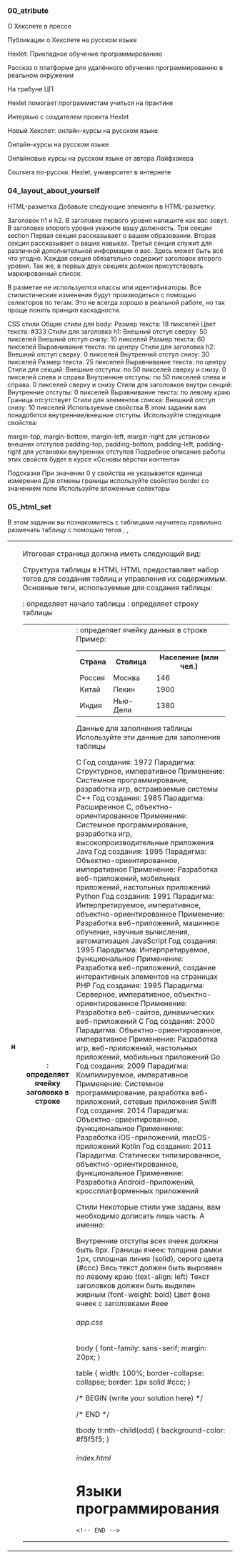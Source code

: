 ### 00_atribute

<!-- Сделайте разметку текста. В комментариях будут указаны ссылки, куда должны ссылаться пункты списка. Все ссылки должны открываться в новом окне -->

<!-- Заголовок первого уровня -->
О Хекслете в прессе

Публикации о Хекслете на русском языке

<!-- Список из ссылок. Используйте нумерованный список, пройденный в прошлых уроках -->

<!-- https://newtonew.com/overview/hexlet-express-programming -->
Hexlet: Прикладное обучение программированию

<!-- https://tproger.ru/projects/hexlet/ -->
Рассказ о платформе для удалённого обучения программированию в реальном окружении

<!-- https://siliconrus.com/2015/02/hexlet/ -->
На трибуне ЦП

<!-- https://www.edutainme.ru/post/hexlet-pomogaet-programmistam-uchitsya-na-praktike/ -->
Hexlet помогает программистам учиться на практике

<!--https://newtonew.com/news/intervju-s-sozdatelem-proekta-hexlet  -->
Интервью с создателем проекта Hexlet

<!-- https://habrahabr.ru/company/hexlet/blog/154549/ -->
Новый Хекслет: онлайн-курсы на русском языке

<!-- https://habrahabr.ru/company/hexlet/blog/154549/ -->
Онлайн-курсы на русском языке

<!-- https://lifehacker.ru/2013/06/14/hexlet/ -->
Онлайновые курсы на русском языке от автора Лайфхакера

<!-- https://vozduh.afisha.ru/archive/hexlet/ -->
Coursera по-русски. Hexlet, университет в интернете

### 04_layout_about_yourself

HTML-разметка
Добавьте следующие элементы в HTML-разметку:

Заголовок h1 и h2. В заголовке первого уровня напишите как вас зовут. В заголовке второго уровня укажите вашу должность.
Три секции section
Первая секция рассказывает о вашем образовании.
Вторая секция рассказывает о ваших навыках.
Третья секция служит для различной дополнительной информации о вас. Здесь может быть всё что угодно.
Каждая секция обязательно содержит заголовок второго уровня. Так же, в первых двух секциях должен присутствовать маркированный список.

В разметке не используются классы или идентификаторы. Все стилистические изменения будут производиться с помощью селекторов по тегам. 
Это не всегда хорошо в реальной работе, но так проще понять принцип каскадности.

CSS стили
Общие стили для body:
Размер текста: 18 пикселей
Цвет текста: #333
Стили для заголовка h1:
Внешний отступ сверху: 50 пикселей
Внешний отступ снизу: 10 пикселей
Размер текста: 60 пикселей
Выравнивание текста: по центру
Стили для заголовка h2:
Внешний отступ сверху: 0 пикселей
Внутренний отступ снизу: 30 пикселей
Размер текста: 25 пикселей
Выравнивание текста: по центру
Стили для секций:
Внешние отступы: по 50 пикселей сверху и снизу. 0 пикселей слева и справа
Внутренние отступы: по 50 пикселей слева и справа. 0 пикселей сверху и снизу
Стили для заголовков внутри секций:
Внутренние отступы: 0 пикселей
Выравнивание текста: по левому краю
Граница отсутствует
Стили для элементов списка:
Внешний отступ снизу: 10 пикселей
Используемые свойства
В этом задании вам понадобятся внутренние/внешние отступы. Используйте следующие свойства:

margin-top, margin-bottom, margin-left, margin-right для установки внешних отступов
padding-top, padding-bottom, padding-left, padding-right для установки внутренних отступов
Подробное описание работы этих свойств будет в курсе «Основы вёрстки контента»

Подсказки
При значении 0 у свойства не указывается единица измерения
Для отмены границы используйте свойство border со значением none
Используйте вложенные селекторы

### 05_html_set

В этом задании вы познакомитесь с таблицами научитесь правильно размечать таблицу с помощью тегов <table>, <tr>, <th> и <td>

Итоговая страница должна иметь следующий вид:

Структура таблицы в HTML
HTML предоставляет набор тегов для создания таблиц и управления их содержимым. Основные теги, используемые для создания таблицы:

<table>: определяет начало таблицы
<tr>: определяет строку таблицы
<th>: определяет ячейку заголовка в строке
<td>: определяет ячейку данных в строке
Пример:
<table>
  <tr>
    <th>Страна</th>
    <th>Столица</th>
    <th>Население (млн чел.)</th>
  </tr>
  <tr>
    <td>Россия</td>
    <td>Москва</td>
    <td>146</td>
  </tr>
  <tr>
    <td>Китай</td>
    <td>Пекин</td>
    <td>1900</td>
  </tr>
  <tr>
    <td>Индия</td>
    <td>Нью-Дели</td>
    <td>1380</td>
  </tr>
</table>
Данные для заполнения таблицы
Используйте эти данные для заполнения таблицы

C
Год создания: 1972
Парадигма: Структурное, императивное
Применение: Системное программирование, разработка игр, встраиваемые системы
C++
Год создания: 1985
Парадигма: Расширенное C, объектно-ориентированное
Применение: Системное программирование, разработка игр, высокопроизводительные приложения
Java
Год создания: 1995
Парадигма: Объектно-ориентированное, императивное
Применение: Разработка веб-приложений, мобильных приложений, настольных приложений
Python
Год создания: 1991
Парадигма: Интерпретируемое, императивное, объектно-ориентированное
Применение: Разработка веб-приложений, машинное обучение, научные вычисления, автоматизация
JavaScript
Год создания: 1995
Парадигма: Интерпретируемое, функциональное
Применение: Разработка веб-приложений, создание интерактивных элементов на страницах
PHP
Год создания: 1995
Парадигма: Серверное, императивное, объектно-ориентированное
Применение: Разработка веб-сайтов, динамических веб-приложений
C
Год создания: 2000
Парадигма: Объектно-ориентированное, императивное
Применение: Разработка игр, веб-приложений, настольных приложений, мобильных приложений
Go
Год создания: 2009
Парадигма: Компилируемое, императивное
Применение: Системное программирование, разработка веб-приложений, сетевые приложения
Swift
Год создания: 2014
Парадигма: Объектно-ориентированное, функциональное
Применение: Разработка iOS-приложений, macOS-приложений
Kotlin
Год создания: 2011
Парадигма: Статически типизированное, объектно-ориентированное, функциональное
Применение: Разработка Android-приложений, кроссплатформенных приложений


Стили
Некоторые стили уже заданы, вам необходимо дописать лишь часть. А именно:

Внутренние отступы всех ячеек должны быть 8px.
Границы ячеек: толщина рамки 1px, сплошная линия (solid), серого цвета (#ccc)
Весь текст должен быть выровнен по левому краю (text-align: left)
Текст заголовков должен быть выделен жирным (font-weight: bold)
Цвет фона ячеек с заголовками #eee

###### app.css

body {
  font-family: sans-serif;
  margin: 20px;
}

table {
  width: 100%;
  border-collapse: collapse;
  border: 1px solid #ccc;
}

/* BEGIN (write your solution here) */


/* END */

tbody tr:nth-child(odd) {
  background-color: #f5f5f5;
}

###### index.html

<!DOCTYPE html>
<html lang="ru">
<head>
    <meta charset="UTF-8">
    <meta name="viewport" content="width=device-width, initial-scale=1.0">
    <title>Языки программирования</title>
    <link rel="stylesheet" href="styles/app.css">
</head>
<body>
    <h1>Языки программирования</h1>
    <!-- BEGIN (write your solution here) -->
    
    <!-- END -->
</body>
</html>

